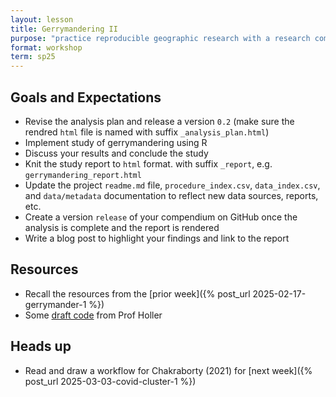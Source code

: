 ```yaml
---
layout: lesson
title: Gerrymandering II
purpose: "practice reproducible geographic research with a research compendium"
format: workshop
term: sp25
---
```


## Goals and Expectations

- Revise the analysis plan and release a version `0.2` (make sure the rendred `html` file is named with suffix `_analysis_plan.html`)
- Implement study of gerrymandering using R
- Discuss your results and conclude the study
- Knit the study report to `html` format. with suffix `_report`, e.g. `gerrymandering_report.html`
- Update the project `readme.md` file, `procedure_index.csv`, `data_index.csv`, and `data/metadata` documentation to reflect new data sources, reports, etc.
- Create a version `release` of your compendium on GitHub once the analysis is complete and the report is rendered
- Write a blog post to highlight your findings and link to the report

## Resources

- Recall the resources from the [prior week]({% post_url 2025-02-17-gerrymander-1 %})
- Some [draft code](https://josephholler.github.io/OR-Gerrymander-Alabama/Gerrymander_Analysis.html) from Prof Holler

## Heads up

- Read and draw a workflow for Chakraborty (2021) for [next week]({% post_url 2025-03-03-covid-cluster-1 %})


